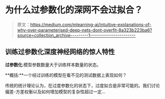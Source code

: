 # 为什么过参数化的深网不会过拟合？

> 原文：<https://medium.com/mlearning-ai/intuitive-explanations-of-why-over-parameterised-deep-nets-dont-overfit-8a323b223ba6?source=collection_archive---------1----------------------->

## 训练过参数化深度神经网络的惊人特性

**过参数化**:模型参数数量大于训练样本数量的状态。

**概括:**一个经过训练的模型在看不见的测试数据上表现如何？

传统的统计理论认为，在过度参数化的状态下，过度拟合是非常可能的。我们讨论偏差-方差权衡以及如何增加模型的复杂性超过一定…